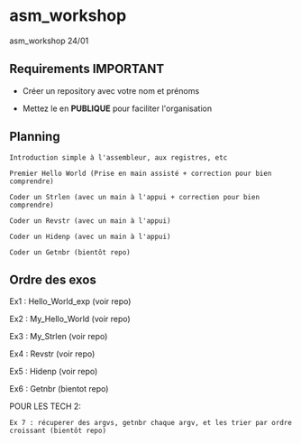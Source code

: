# asm_workshop
asm_workshop 24/01

## Requirements **IMPORTANT**
- Créer un repository avec votre nom et prénoms

- Mettez le en **PUBLIQUE** pour faciliter l'organisation



## Planning 
    
    Introduction simple à l'assembleur, aux registres, etc

    Premier Hello World (Prise en main assisté + correction pour bien comprendre)

    Coder un Strlen (avec un main à l'appui + correction pour bien comprendre)

    Coder un Revstr (avec un main à l'appui)

    Coder un Hidenp (avec un main à l'appui)

    Coder un Getnbr (bientôt repo)


## Ordre des exos

Ex1 : Hello_World_exp (voir repo)

Ex2 : My_Hello_World (voir repo)

Ex3 : My_Strlen (voir repo)

Ex4 : Revstr (voir repo)

Ex5 : Hidenp (voir repo)

Ex6 : Getnbr (bientot repo)

POUR LES TECH 2: 

    Ex 7 : récuperer des argvs, getnbr chaque argv, et les trier par ordre croissant (bientôt repo)